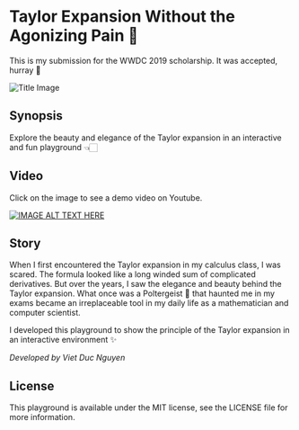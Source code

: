 # Taylor Expansion Without the Agonizing Pain 👻
This is my submission for the WWDC 2019 scholarship. It was accepted, hurray 🎉

![Title Image](https://i.imgur.com/641I2zL.png)

## Synopsis
Explore the beauty and elegance of the Taylor expansion in an interactive and fun playground 👈🏻

## Video
Click on the image to see a demo video on Youtube.

[![IMAGE ALT TEXT HERE](https://img.youtube.com/vi/Hm-24Ha2z0o/0.jpg)](https://www.youtube.com/watch?v=Hm-24Ha2z0o)

## Story
When I first encountered the Taylor expansion in my calculus class, I was scared. The formula looked like a long winded sum of complicated derivatives. But over the years, I saw the elegance and beauty behind the Taylor expansion. What once was a Poltergeist 👻 that haunted me in my exams became an irreplaceable tool in my daily life as a mathematician and computer scientist.

I developed this playground to show the principle of the Taylor expansion in an interactive environment ✨

_Developed by Viet Duc Nguyen_

## License
This playground is available under the MIT license, see the LICENSE file for more information.
